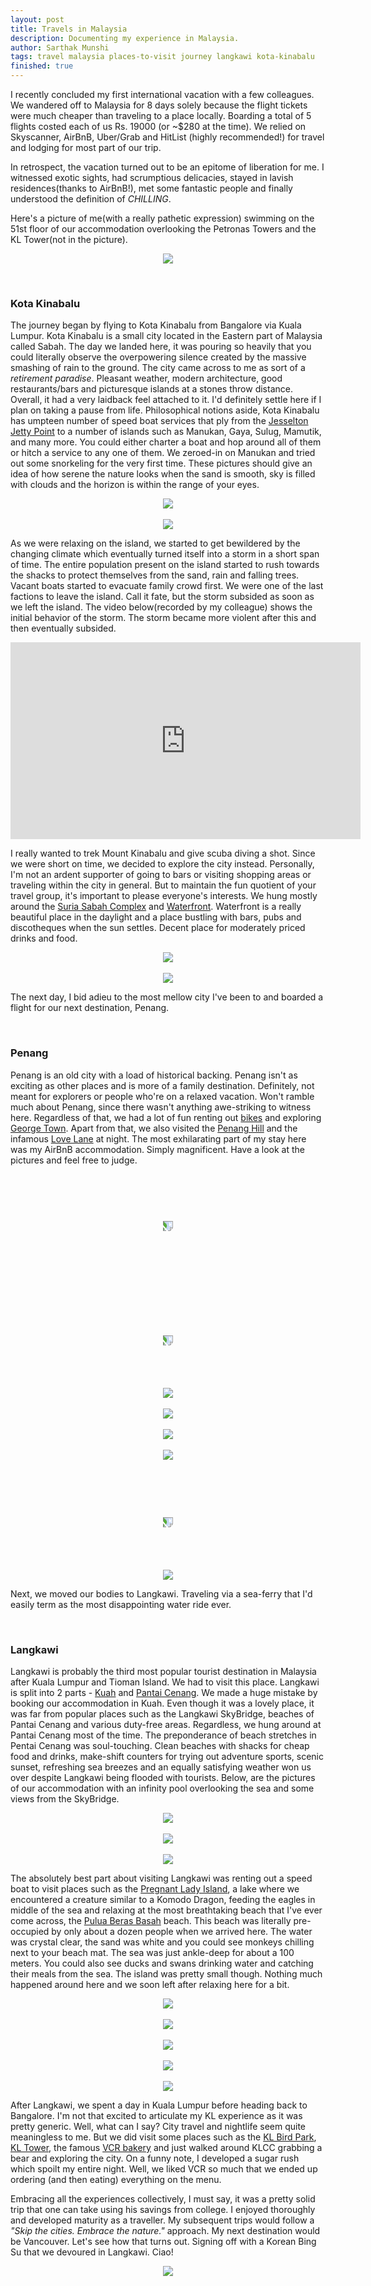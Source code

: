 ```yaml
---
layout: post
title: Travels in Malaysia
description: Documenting my experience in Malaysia.
author: Sarthak Munshi
tags: travel malaysia places-to-visit journey langkawi kota-kinabalu
finished: true
---
```


I recently concluded my first international vacation with a few colleagues. We wandered off to Malaysia for 8 days solely because the flight tickets were much cheaper than traveling to a place locally. Boarding a total of 5 flights costed each of us Rs. 19000 (or ~$280 at the time). We relied on Skyscanner, AirBnB, Uber/Grab and HitList (highly recommended!) for travel and lodging for most part of our trip.

In retrospect, the vacation turned out to be an epitome of liberation for me. I witnessed exotic sights, had scrumptious delicacies, stayed in lavish residences(thanks to AirBnB!), met some fantastic people and finally understood the definition of _CHILLING_.

Here's a picture of me(with a really pathetic expression) swimming on the 51st floor of our accommodation overlooking the Petronas Towers and the KL Tower(not in the picture).

<p align="center">
<img style="max-width: 80%;" src="https://dl.dropboxusercontent.com/s/wtqo4pgmskv97zc/IMG_3051.JPG" />
</p>
<br />

### Kota Kinabalu

The journey began by flying to Kota Kinabalu from Bangalore via Kuala Lumpur. Kota Kinabalu is a small city located in the Eastern part of Malaysia called Sabah. The day we landed here, it was pouring so heavily that you could literally observe the overpowering silence created by the massive smashing of rain to the ground. The city came across to me as sort of a _retirement paradise_. Pleasant weather, modern architecture, good restaurants/bars and picturesque islands at a stones throw distance. Overall, it had a very laidback feel attached to it. I'd definitely settle here if I plan on taking a pause from life. Philosophical notions aside, Kota Kinabalu has umpteen number of speed boat services that ply from the <a href="https://goo.gl/maps/W6BcrpiMJL22">Jesselton Jetty Point</a> to a number of islands such as Manukan, Gaya, Sulug, Mamutik, and many more. You could either charter a boat and hop around all of them or hitch a service to any one of them. We zeroed-in on Manukan and tried out some snorkeling for the very first time. These pictures should give an idea of how serene the nature looks when the sand is smooth, sky is filled with clouds and the horizon is within the range of your eyes.

<p align="center">
<img style="max-width: 80%;" src="https://dl.dropboxusercontent.com/s/lgcb9pgriqj5rhy/Photo%2017-10-17%2C%206%2008%2040%20PM%20%281%29.jpg?dl=0" />
<br /><br />
<img style="max-width: 80%;" src="https://dl.dropboxusercontent.com/s/qrc8if5c1aii93z/Photo%2017-10-17%2C%2010%2026%2043%20AM.jpg?dl=0" />
</p>

As we were relaxing on the island, we started to get bewildered by the changing climate which eventually turned itself into a storm in a short span of time. The entire population present on the island started to rush towards the shacks to protect themselves from the sand, rain and falling trees. Vacant boats started to evacuate family crowd first. We were one of the last factions to leave the island. Call it fate, but the storm subsided as soon as we left the island. The video below(recorded by my colleague) shows the initial behavior of the storm. The storm became more violent after this and then eventually subsided.

<p align="center">
<iframe width="560" height="315" src="https://www.youtube.com/embed/siwEVrZOkvs" frameborder="0" gesture="media" allow="encrypted-media" allowfullscreen></iframe>
</p>

I really wanted to trek Mount Kinabalu and give scuba diving a shot. Since we were short on time, we decided to explore the city instead. Personally, I'm not an ardent supporter of going to bars or visiting shopping areas or traveling within the city in general. But to maintain the fun quotient of your travel group, it's important to please everyone's interests. We hung mostly around the <a href="https://goo.gl/maps/AvGNZ6CxPRK2">Suria Sabah Complex</a> and <a href="https://goo.gl/maps/YNzLCgnQAAw">Waterfront</a>. Waterfront is a really beautiful place in the daylight and a place bustling with bars, pubs and discotheques when the sun settles. Decent place for moderately priced drinks and food.

<p align="center">
<img style="max-width: 80%;" src="https://dl.dropboxusercontent.com/s/xo1qjy8d507butg/Photo%2017-10-17%2C%203%2048%2009%20PM.jpg?dl=0" />
<br /><br />
<img style="max-width: 80%;" src="https://www.mumonthemove.com/wp-content/uploads/2016/04/Kota-kinabalu-waterfront.jpg" />
</p>

The next day, I bid adieu to the most mellow city I've been to and boarded a flight for our next destination, Penang.

<br/>

### Penang

Penang is an old city with a load of historical backing. Penang isn't as exciting as other places and is more of a family destination. Definitely, not meant for explorers or people who're on a relaxed vacation. Won't ramble much about Penang, since there wasn't anything awe-striking to witness here. Regardless of that, we had a lot of fun renting out <a href="https://www.linkbike.my/">bikes</a> and exploring <a href="https://goo.gl/maps/B5x4SCHCH6S2">George Town</a>. Apart from that, we also visited the <a href="https://goo.gl/maps/RZwkoPc5HPM2">Penang Hill</a> and the infamous <a href="https://www.google.co.in/search?q=love+lane+georgetown&source=lnms&tbm=isch&sa=X&ved=0ahUKEwjEuaLn2pjYAhXLpo8KHTXvATAQ_AUICygC&biw=1280&bih=703">Love Lane</a> at night. The most exhilarating part of my stay here was my AirBnB accommodation. Simply magnificent. Have a look at the pictures and feel free to judge.

<p align="center">
<img style="max-width: 80%; transform: rotate(90deg); margin-top: 75px;" src="https://dl.dropboxusercontent.com/s/vbbr731styfl8xi/Photo%2018-10-17%2C%202%2051%2031%20PM.jpg?dl=0" />
<br /><br />
<img style="max-width: 80%; transform: rotate(90deg); margin-top: 150px;" src="https://dl.dropboxusercontent.com/s/01bp3cin065s1ds/Photo%2020-10-17%2C%204%2023%2049%20AM.jpg?dl=0" />
<br /><br /><br /><br /><br />
<img style="max-width: 80%;" src="https://dl.dropboxusercontent.com/s/yom22hwsidhndyw/Photo%2019-10-17%2C%2012%2023%2026%20PM.jpg?dl=0" />
<br /><br />
<img style="max-width: 80%;" src="https://dl.dropboxusercontent.com/s/86bh7zmpe3953ff/Photo%2019-10-17%2C%205%2005%2023%20PM.jpg?dl=0" />
<br /><br />
<img style="max-width: 80%;" src="https://dl.dropboxusercontent.com/s/5brczwr1z7bl7jf/Photo%2018-10-17%2C%203%2010%2000%20PM.jpg?dl=0" />
<br /><br />
<img style="max-width: 80%;" src="https://dl.dropboxusercontent.com/s/ljgkifz9v89td4n/Photo%2019-10-17%2C%201%2030%2032%20PM%20%281%29.jpg?dl=0" />
<br /><br />
<img style="max-width: 80%; transform: rotate(90deg); margin-top: 75px;" src="https://dl.dropboxusercontent.com/s/py0kzuldqr4oeuz/Photo%2019-10-17%2C%207%2045%2021%20AM.jpg?dl=0" />
<br /><br /><br /><br /><br />
<img style="max-width: 80%;" src="https://dl.dropboxusercontent.com/s/ktxa6ftzc254fy9/Photo%2019-10-17%2C%207%2049%2010%20AM.jpg?dl=0" />
</p>

Next, we moved our bodies to Langkawi. Traveling via a sea-ferry that I'd easily term as the most disappointing water ride ever.

<br />

### Langkawi

Langkawi is probably the third most popular tourist destination in Malaysia after Kuala Lumpur and Tioman Island. We had to visit this place. Langkawi is split into 2 parts - <a href="https://goo.gl/maps/ega3eLsMctu">Kuah</a> and <a href="https://goo.gl/maps/Ec4WkwvpMYr">Pantai Cenang</a>. We made a huge mistake by booking our accommodation in Kuah. Even though it was a lovely place, it was far from popular places such as the Langkawi SkyBridge, beaches of Pantai Cenang and various duty-free areas. Regardless, we hung around at Pantai Cenang most of the time. The preponderance of beach stretches in Pentai Cenang was soul-touching. Clean beaches with shacks for cheap food and drinks, make-shift counters for trying out adventure sports, scenic sunset, refreshing sea breezes and an equally satisfying weather won us over despite Langkawi being flooded with tourists. Below, are the pictures of our accommodation with an infinity pool overlooking the sea and some views from the SkyBridge.

<p align="center">
<img style="max-width: 80%;" src="https://dl.dropboxusercontent.com/s/nfuss2hn57o9zk9/Photo%2020-10-17%2C%2010%2043%2021%20AM.jpg?dl=0" />
<br /><br />
<img style="max-width: 80%;" src="https://dl.dropboxusercontent.com/s/7sw2tphwrzehhlb/Photo%2020-10-17%2C%202%2059%2021%20PM.jpg?dl=0" />
<br /><br />
<img style="max-width: 80%;" src="https://dl.dropboxusercontent.com/s/70gxkni8f5yzszo/Photo%2020-10-17%2C%203%2030%2023%20PM.jpg?dl=0" />
</p>

The absolutely best part about visiting Langkawi was renting out a speed boat to visit places such as the <a href="https://www.google.co.in/search?q=pregnant+lady+island+langkawi&tbm=isch&tbo=u&source=univ&sa=X&ved=0ahUKEwjfn8PV_5jYAhULro8KHUTeCKYQsAQIJg&biw=1280&bih=703">Pregnant Lady Island</a>, a lake where we encountered a creature similar to a Komodo Dragon, feeding the eagles in middle of the sea and relaxing at the most breathtaking beach that I've ever come across, the <a href="https://goo.gl/maps/HhubkLfeCdU2">Pulua Beras Basah</a> beach. This beach was literally pre-occupied by only about a dozen people when we arrived here. The water was crystal clear, the sand was white and you could see monkeys chilling next to your beach mat. The sea was just ankle-deep for about a 100 meters. You could also see ducks and swans drinking water and catching their meals from the sea. The island was pretty small though. Nothing much happened around here and we soon left after relaxing here for a bit.

<p align="center">
<img style="max-width: 80%;" src="https://dl.dropboxusercontent.com/s/ru0adl6s2w614j6/Photo%2021-10-17%2C%205%2003%2035%20PM.jpg?dl=0" />
<br /><br />
<img style="max-width: 80%;" src="https://dl.dropboxusercontent.com/s/i91tuihsqi1awi9/Photo%2021-10-17%2C%207%2015%2007%20PM.jpg?dl=0" />
<br /><br />
<img style="max-width: 80%;" src="https://dl.dropboxusercontent.com/s/4j4cojq6ffy1neg/Photo%2021-10-17%2C%202%2019%2020%20PM.jpg?dl=0" />
<br /><br />
<img style="max-width: 80%;" src="https://dl.dropboxusercontent.com/s/wdctb8h55wczu9a/Photo%2021-10-17%2C%203%2020%2012%20PM.jpg?dl=0" />
<br /><br />
<img style="max-width: 80%;" src="https://dl.dropboxusercontent.com/s/fp3j7enuefdkcww/Photo%2021-10-17%2C%202%2026%2050%20PM.jpg?dl=0" />
</p>

After Langkawi, we spent a day in Kuala Lumpur before heading back to Bangalore. I'm not that excited to articulate my KL experience as it was pretty generic. Well, what can I say? City travel and nightlife seem quite meaningless to me. But we did visit some places such as the <a href="https://www.klbirdpark.com/">KL Bird Park</a>, <a href="https://www.menarakl.com.my/">KL Tower</a>, the famous <a href="http://vcr.my/">VCR bakery</a> and just walked around KLCC grabbing a bear and exploring the city. On a funny note, I developed a sugar rush which spoilt my entire night. Well, we liked VCR so much that we ended up ordering (and then eating) everything on the menu.

Embracing all the experiences collectively, I must say, it was a pretty solid trip that one can take using his savings from college. I enjoyed thoroughly and developed maturity as a traveller. My subsequent trips would follow a _"Skip the cities. Embrace the nature."_ approach. My next destination would be Vancouver. Let's see how that turns out. Signing off with a Korean Bing Su that we devoured in Langkawi. Ciao!

<p align="center">
<img style="max-width: 80%;" src="https://dl.dropboxusercontent.com/s/sgj97ctuqv1hcul/Photo%2020-10-17%2C%201%2017%2040%20PM.jpg?dl=0" />
</p>
